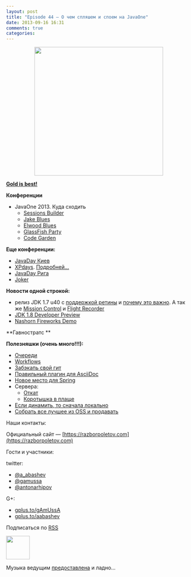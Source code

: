 ```yaml
---
layout: post
title: "Episode 44 — О чем спляшем и споем на JavaOne"
date: 2013-09-16 16:31
comments: true
categories: 
---
```



<div class="separator" style="clear: both; text-align: center;">
<a href="https://razborpoletov.com/images/razbor_44_text.jpg" imageanchor="1" style="margin-left: 1em; margin-right: 1em;"><img border="0" height="350" src="https://razborpoletov.com/images/razbor_44_text.jpg" width="350" /></a>
</div>


[**Gold is best!**](https://www.youtube.com/watch?v=n7-RetY7fGo )

**Конференции**

* JavaOne 2013. Куда сходить
     * [Sessions Builder](http://www.oracle.com/webapps/token/scheduler13)
     * [Jake Blues](http://arhipov.blogspot.com/2013/06/speaking-at-javaone-sf-2013.html)
     * [Elwood Blues](http://next.javaheadbrain.com/posts/2013/07/09/im-speaking-at-javaone.html) 
     * [GlassFish Party](http://glassfish-party13.eventbrite.com/)
     * [Code Garden](https://blogs.oracle.com/javaone/entry/codegarten_at_javaone) 

**Еще конференции:**

* [JavaDay Киев](http://javaday.org.ua/) 
* [XPdays](http://xpdays.com.ua). [Подробней...](http://xpinjection.com/2013/08/05/xp-days-ukraine-2013/)
* [JavaDay Рига](http://javaday.lv/) 
* [Joker](http://jokerconf.com/  )

**Новости одной строкой:**

* релиз JDK 1.7 u40 с [поддержкой ретины](http://bulenkov.com/2013/06/23/retina-support-in-oracle-jdk-1-7/ ) и [почему это важно](http://bulenkov.com/2013/09/12/font-rendering-apple-jdk-6-vs-oracle-jdk-1-7-0_40/). А так же [Mission Control](http://hirt.se/blog/?p=388) и [Flight Recorder](http://hirt.se/blog/?p=370)
* [JDK 1.8 Developer Preview](http://mreinhold.org/blog/jdk8-preview )
* [Nashorn Fireworks Demo](https://blogs.oracle.com/nashorn/entry/javaone_a_year_makes_a )

**Гавностратс **

**Полезняшки (очень много!!!):**

* [Очереди](http://queues.io)
* [Workflows](https://www.atlassian.com/git/workflows/ )
* [Забэкапь свой гит](https://github.com/google/hesokuri)
* [Правильный плагин для AsciiDoc](https://chrome.google.com/webstore/detail/asciidoctorjs-live-previe/iaalpfgpbocpdfblpnhhgllgbdbchmia )
* [Новое место для Spring](http://spring.io/ )
* Сервера:
     * [Откат](http://undertow.io/  )
     * [Коротышка в плаще](http://www.jboss.org/capedwarf)
* [Если динамить, то сначала локально](http://aws.typepad.com/aws/2013/09/dynamodb-local-for-desktop-development.html)
* [Собрать все лучшее из OSS и продавать](http://markmail.org/message/3o6n5pvywabas5s3)


Наши контакты:

Официальный сайт — [https://razborpoletov.com](https://razborpoletov.com)

Гости и участники:

twitter: 

 * [@a_abashev](https://twitter.com/#!/a_abashev) 
 * [@gamussa](https://twitter.com/#!/gamussa)
 * [@antonarhipov](https://twitter.com/#!/antonarhipov)

G+:

 * [gplus.to/gAmUssA](http://gplus.to/gAmUssA) 
 * [gplus.to/aabashev](http://gplus.to/aabashev) 

<!-- player goes here-->

<audio preload="none">
   <source src="http://traffic.libsyn.com/razborpoletov/razbor_44.mp3" type="audio/mp3" />
   Your browser does not support the audio tag.
</audio>

Подписаться по [RSS](http://feeds.feedburner.com/razbor-podcast)

<!-- episode file link goes here-->
<a href="http://traffic.libsyn.com/razborpoletov/razbor_44.mp3" imageanchor="1" style="clear: left; margin-bottom: 1em; margin-left: auto; margin-right: 2em;"><img border="0" height="64" src="https://razborpoletov.com/images/mp3.png" width="64" /></a>

Музыка ведущим [предоставлена](http://www.audiobank.fm/single-music/27/111/More-And-Less/) и ладно...
